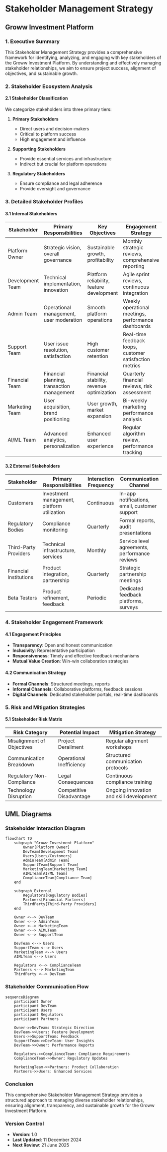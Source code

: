 # Stakeholder Management Strategy
## Groww Investment Platform

### 1. Executive Summary
This Stakeholder Management Strategy provides a comprehensive framework for identifying, analyzing, and engaging with key stakeholders of the Groww Investment Platform. By understanding and effectively managing stakeholder relationships, we aim to ensure project success, alignment of objectives, and sustainable growth.

### 2. Stakeholder Ecosystem Analysis

#### 2.1 Stakeholder Classification
We categorize stakeholders into three primary tiers:

1. **Primary Stakeholders**
   - Direct users and decision-makers
   - Critical to platform success
   - High engagement and influence

2. **Supporting Stakeholders**
   - Provide essential services and infrastructure
   - Indirect but crucial for platform operations

3. **Regulatory Stakeholders**
   - Ensure compliance and legal adherence
   - Provide oversight and governance

### 3. Detailed Stakeholder Profiles

#### 3.1 Internal Stakeholders

| Stakeholder | Primary Responsibilities | Key Objectives | Engagement Strategy |
|-------------|-------------------------|---------------|---------------------|
| Platform Owner | Strategic vision, overall governance | Sustainable growth, profitability | Monthly strategic reviews, comprehensive reporting |
| Development Team | Technical implementation, innovation | Platform reliability, feature development | Agile sprint reviews, continuous integration |
| Admin Team | Operational management, user moderation | Smooth platform operations | Weekly operational meetings, performance dashboards |
| Support Team | User issue resolution, satisfaction | High customer retention | Real-time feedback loops, customer satisfaction metrics |
| Financial Team | Financial planning, transaction management | Financial stability, revenue optimization | Quarterly financial reviews, risk assessment |
| Marketing Team | User acquisition, brand positioning | User growth, market expansion | Bi-weekly marketing performance analysis |
| AI/ML Team | Advanced analytics, personalization | Enhanced user experience | Regular algorithm review, performance tracking |

#### 3.2 External Stakeholders

| Stakeholder | Primary Responsibilities | Interaction Frequency | Communication Channel |
|-------------|-------------------------|----------------------|----------------------|
| Customers | Investment management, platform utilization | Continuous | In-app notifications, email, customer support |
| Regulatory Bodies | Compliance monitoring | Quarterly | Formal reports, audit presentations |
| Third-Party Providers | Technical infrastructure, services | Monthly | Service level agreements, performance reviews |
| Financial Institutions | Product integration, partnership | Quarterly | Strategic partnership meetings |
| Beta Testers | Product refinement, feedback | Periodic | Dedicated feedback platforms, surveys |

### 4. Stakeholder Engagement Framework

#### 4.1 Engagement Principles
- **Transparency**: Open and honest communication
- **Inclusivity**: Representative participation
- **Responsiveness**: Timely and effective feedback mechanisms
- **Mutual Value Creation**: Win-win collaboration strategies

#### 4.2 Communication Strategy
- **Formal Channels**: Structured meetings, reports
- **Informal Channels**: Collaborative platforms, feedback sessions
- **Digital Channels**: Dedicated stakeholder portals, real-time dashboards

### 5. Risk and Mitigation Strategies

#### 5.1 Stakeholder Risk Matrix

| Risk Category | Potential Impact | Mitigation Strategy |
|--------------|-----------------|---------------------|
| Misalignment of Objectives | Project Derailment | Regular alignment workshops |
| Communication Breakdown | Operational Inefficiency | Structured communication protocols |
| Regulatory Non-Compliance | Legal Consequences | Continuous compliance training |
| Technology Disruption | Competitive Disadvantage | Ongoing innovation and skill development |

## UML Diagrams

### Stakeholder Interaction Diagram
```mermaid
flowchart TD
    subgraph "Groww Investment Platform"
        Owner[Platform Owner]
        DevTeam[Development Team]
        Users[Users/Customers]
        AdminTeam[Admin Team]
        SupportTeam[Support Team]
        MarketingTeam[Marketing Team]
        AIMLTeam[AI/ML Team]
        ComplianceTeam[Compliance Team]
    end

    subgraph External
        Regulators[Regulatory Bodies]
        Partners[Financial Partners]
        ThirdParty[Third-Party Providers]
    end

    Owner <--> DevTeam
    Owner <--> AdminTeam
    Owner <--> MarketingTeam
    Owner <--> AIMLTeam
    Owner <--> SupportTeam

    DevTeam <--> Users
    SupportTeam <--> Users
    MarketingTeam <--> Users
    AIMLTeam <--> Users

    Regulators <--> ComplianceTeam
    Partners <--> MarketingTeam
    ThirdParty <--> DevTeam
```

### Stakeholder Communication Flow
```mermaid
sequenceDiagram
    participant Owner
    participant DevTeam
    participant Users
    participant Regulators
    participant Partners

    Owner->>DevTeam: Strategic Direction
    DevTeam->>Users: Feature Development
    Users->>SupportTeam: Feedback
    SupportTeam->>DevTeam: User Insights
    DevTeam->>Owner: Performance Reports

    Regulators->>ComplianceTeam: Compliance Requirements
    ComplianceTeam->>Owner: Regulatory Updates
    
    MarketingTeam->>Partners: Product Collaboration
    Partners->>Users: Enhanced Services
```

### Conclusion
This comprehensive Stakeholder Management Strategy provides a structured approach to managing diverse stakeholder relationships, ensuring alignment, transparency, and sustainable growth for the Groww Investment Platform.

### Version Control
- **Version**: 1.0
- **Last Updated**: 11 December 2024
- **Next Review**: 21 June 2025
